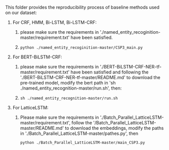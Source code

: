 This folder provides the reproducibility process of baseline methods used on our dataset:

1. For CRF, HMM, Bi-LSTM, Bi-LSTM-CRF:

   1. please make sure the requirements in './named_entity_recoginition-master/requirement.txt' have been satisfied.

   2. ```
      python ./named_entity_recoginition-master/CSP3_main.py 
      ```

2. For BERT-BiLSTM-CRF:

   1. please make sure the requirements in './BERT-BiLSTM-CRF-NER-tf-master/requirement.txt' have been satisfied and following the './BERT-BiLSTM-CRF-NER-tf-master/README.md' to download the pre-trained model, modify the bert path in 'sh ./named_entity_recognition-master/run.sh', then:

   2. ```
      sh ./named_entity_recognition-master/run.sh
      ```

3. For LatticeLSTM:

   1. Please make sure the requirements in './Batch_Parallel_LatticeLSTM-master/requirement.txt', follow the '/Batch_Parallel_LatticeLSTM-master/README.md' to download the embeddings, modify the paths in './Batch_Parallel_LatticeLSTM-master/pathes.py', then

      ```
      python ./Batch_Parallel_LatticeLSTM-master/main_CSP3.py
      ```

      
